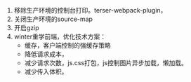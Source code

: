 1. 移除生产环境的控制台打印。terser-webpack-plugin，
2. 关闭生产环境的source-map
3. 开启gzip
4. winter重学前端，优化技术方案：
   + 缓存，客户端控制的强缓存策略
   + 降低请求成本，
   + 减少请求次数，js.css打包，js控制图片异步加载，懒加载。
   + 减少传入体积。
